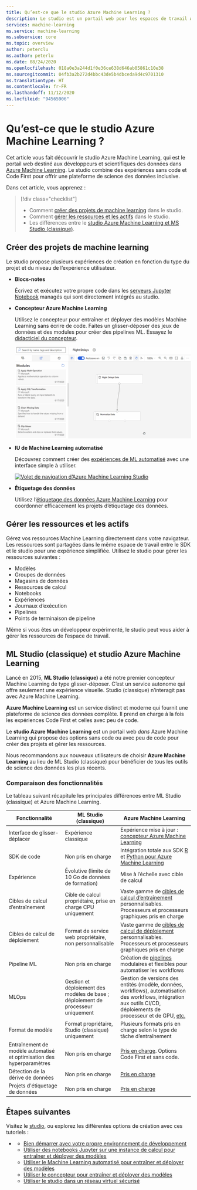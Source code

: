 ```yaml
---
title: Qu’est-ce que le studio Azure Machine Learning ?
description: Le studio est un portail web pour les espaces de travail Azure Machine Learning. Le studio combine des expériences sans code et Code First pour offrir une plateforme de science des données inclusive.
services: machine-learning
ms.service: machine-learning
ms.subservice: core
ms.topic: overview
author: peterclu
ms.author: peterlu
ms.date: 08/24/2020
ms.openlocfilehash: 018a0e3a244d1f0e36ce638d646ab05861c10e38
ms.sourcegitcommit: 04fb3a2b272d4bbc43de5b4dbceda9d4c9701310
ms.translationtype: HT
ms.contentlocale: fr-FR
ms.lasthandoff: 11/12/2020
ms.locfileid: "94565906"
---
```

# <a name="what-is-azure-machine-learning-studio"></a>Qu’est-ce que le studio Azure Machine Learning ?

Cet article vous fait découvrir le studio Azure Machine Learning, qui est le portail web destiné aux développeurs et scientifiques des données dans [Azure Machine Learning](overview-what-is-azure-ml.md). Le studio combine des expériences sans code et Code First pour offrir une plateforme de science des données inclusive.

Dans cet article, vous apprenez :
>[!div class="checklist"]
> - Comment [créer des projets de machine learning](#author-machine-learning-projects) dans le studio.
> - Comment [gérer les ressources et les actifs](#manage-assets-and-resources) dans le studio.
> - Les différences entre le [studio Azure Machine Learning et MS Studio (classique)](#ml-studio-classic-vs-azure-machine-learning-studio).


## <a name="author-machine-learning-projects"></a>Créer des projets de machine learning

Le studio propose plusieurs expériences de création en fonction du type du projet et du niveau de l’expérience utilisateur.

+ **Blocs-notes**

  Écrivez et exécutez votre propre code dans les [serveurs Jupyter Notebook](how-to-run-jupyter-notebooks.md) managés qui sont directement intégrés au studio. 

+ **Concepteur Azure Machine Learning**

  Utilisez le concepteur pour entraîner et déployer des modèles Machine Learning sans écrire de code. Faites un glisser-déposer des jeux de données et des modules pour créer des pipelines ML. Essayez le [didacticiel du concepteur](tutorial-designer-automobile-price-train-score.md).

    ![Exemple de concepteur Azure Machine Learning](media/concept-designer/designer-drag-and-drop.gif)

+ **IU de Machine Learning automatisé**

  Découvrez comment créer des [expériences de ML automatisé](tutorial-first-experiment-automated-ml.md) avec une interface simple à utiliser. 

  [![Volet de navigation d’Azure Machine Learning Studio](./media/overview-what-is-azure-ml/azure-machine-learning-automated-ml-ui.jpg)](./media/overview-what-is-azure-ml/azure-machine-learning-automated-ml-ui.jpg)

+ **Étiquetage des données**

    Utilisez l’[étiquetage des données Azure Machine Learning](how-to-create-labeling-projects.md) pour coordonner efficacement les projets d’étiquetage des données.

## <a name="manage-assets-and-resources"></a>Gérer les ressources et les actifs

Gérez vos ressources Machine Learning directement dans votre navigateur. Les ressources sont partagées dans le même espace de travail entre le SDK et le studio pour une expérience simplifiée. Utilisez le studio pour gérer les ressources suivantes :

- Modèles
- Groupes de données
- Magasins de données
- Ressources de calcul
- Notebooks
- Expériences
- Journaux d’exécution
- Pipelines 
- Points de terminaison de pipeline

Même si vous êtes un développeur expérimenté, le studio peut vous aider à gérer les ressources de l’espace de travail.

## <a name="ml-studio-classic-vs-azure-machine-learning-studio"></a>ML Studio (classique) et studio Azure Machine Learning

Lancé en 2015, **ML Studio (classique)** a été notre premier concepteur Machine Learning de type glisser-déposer. C’est un service autonome qui offre seulement une expérience visuelle. Studio (classique) n’interagit pas avec Azure Machine Learning.

**Azure Machine Learning** est un service distinct et moderne qui fournit une plateforme de science des données complète. Il prend en charge à la fois les expériences Code First et celles avec peu de code.

Le **studio Azure Machine Learning** est un portail web *dans* Azure Machine Learning qui propose des options sans code ou avec peu de code pour créer des projets et gérer les ressources. 

Nous recommandons aux nouveaux utilisateurs de choisir **Azure Machine Learning** au lieu de ML Studio (classique) pour bénéficier de tous les outils de science des données les plus récents.

### <a name="feature-comparison"></a>Comparaison des fonctionnalités

Le tableau suivant récapitule les principales différences entre ML Studio (classique) et Azure Machine Learning.

| Fonctionnalité | ML Studio (classique) | Azure Machine Learning |
|---| --- | --- |
| Interface de glisser-déplacer | Expérience classique | Expérience mise à jour : [concepteur Azure Machine Learning](concept-designer.md)| 
| SDK de code | Non pris en charge | Intégration totale aux SDK [R](/python/api/overview/azure/ml/) et [Python pour Azure Machine Learning](tutorial-1st-r-experiment.md) |
| Expérience | Évolutive (limite de 10 Go de données de formation) | Mise à l’échelle avec cible de calcul |
| Cibles de calcul d’entraînement | Cible de calcul propriétaire, prise en charge CPU uniquement | Vaste gamme de [cibles de calcul d’entraînement](concept-compute-target.md#train) personnalisables. Processeurs et processeurs graphiques pris en charge | 
| Cibles de calcul de déploiement | Format de service web propriétaire, non personnalisable | Vaste gamme de [cibles de calcul de déploiement](concept-compute-target.md#deploy) personnalisables. Processeurs et processeurs graphiques pris en charge |
| Pipeline ML | Non pris en charge | Création de [pipelines](concept-ml-pipelines.md) modulaires et flexibles pour automatiser les workflows |
| MLOps | Gestion et déploiement des modèles de base ; déploiement de processeur uniquement | Gestion de versions des entités (modèle, données, workflows), automatisation des workflows, intégration aux outils CI/CD, déploiements de processeur et de GPU, [etc.](concept-model-management-and-deployment.md) |
| Format de modèle | Format propriétaire, Studio (classique) uniquement | Plusieurs formats pris en charge selon le type de tâche d’entraînement |
| Entraînement de modèle automatisé et optimisation des hyperparamètres |  Non pris en charge | [Pris en charge](concept-automated-ml.md). Options Code First et sans code. | 
| Détection de la dérive de données | Non pris en charge | [Pris en charge](how-to-monitor-datasets.md) |
| Projets d'étiquetage de données | Non pris en charge | [Pris en charge](how-to-create-labeling-projects.md) |


## <a name="next-steps"></a>Étapes suivantes

Visitez le [studio](https://ml.azure.com), ou explorez les différentes options de création avec ces tutoriels :  

- + [Bien démarrer avec votre propre environnement de développement](tutorial-1st-experiment-sdk-setup-local.md)
  + [Utiliser des notebooks Jupyter sur une instance de calcul pour entraîner et déployer des modèles](tutorial-1st-experiment-sdk-setup.md)
  + [Utiliser le Machine Learning automatisé pour entraîner et déployer des modèles](tutorial-first-experiment-automated-ml.md)  
  + [Utiliser le concepteur pour entraîner et déployer des modèles](tutorial-designer-automobile-price-train-score.md)
  + [Utiliser le studio dans un réseau virtuel sécurisé](how-to-enable-studio-virtual-network.md)